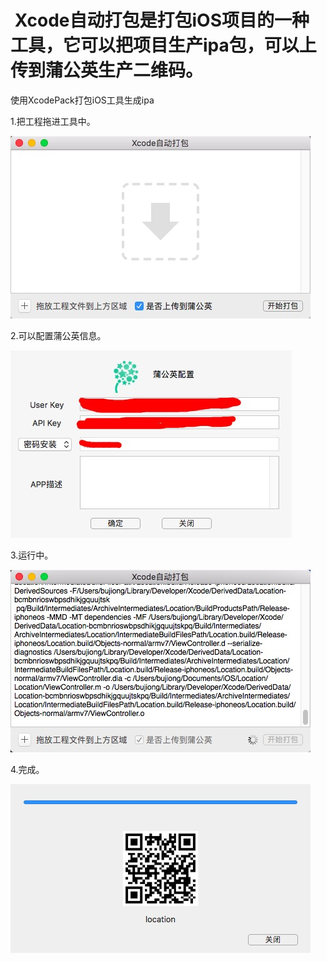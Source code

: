 #  Xcode自动打包是打包iOS项目的一种工具，它可以把项目生产ipa包，可以上传到蒲公英生产二维码。

使用XcodePack打包iOS工具生成ipa

1.把工程拖进工具中。


![工程打开](https://github.com/LJjack/XcodePack/blob/master/1.png)


2.可以配置蒲公英信息。


![配置蒲公英界面](https://github.com/LJjack/XcodePack/blob/master/2.png)


3.运行中。


![运行中](https://github.com/LJjack/XcodePack/blob/master/3.png)


4.完成。


![上传蒲公英后的结果](https://github.com/LJjack/XcodePack/blob/master/4.png)
